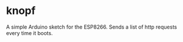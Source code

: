 # knopf
A simple Arduino sketch for the ESP8266. Sends a list of http requests every time it boots.
